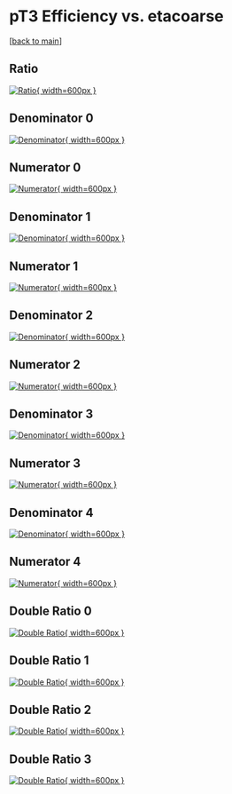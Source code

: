 # pT3 Efficiency vs. etacoarse

[[back to main](./)]



## Ratio

[![Ratio](../mtv/var/pT3_xtr_11_0_eff_etacoarse.png){ width=600px }](../mtv/var/pT3_xtr_11_0_eff_etacoarse.pdf)

## Denominator 0

[![Denominator](../mtv/den/pT3_xtr_11_0_eff_etacoarse_den0.png){ width=600px }](../mtv/den/pT3_xtr_11_0_eff_etacoarse_den0.pdf)

## Numerator 0

[![Numerator](../mtv/num/pT3_xtr_11_0_eff_etacoarse_num0.png){ width=600px }](../mtv/num/pT3_xtr_11_0_eff_etacoarse_num0.pdf)

## Denominator 1

[![Denominator](../mtv/den/pT3_xtr_11_0_eff_etacoarse_den1.png){ width=600px }](../mtv/den/pT3_xtr_11_0_eff_etacoarse_den1.pdf)

## Numerator 1

[![Numerator](../mtv/num/pT3_xtr_11_0_eff_etacoarse_num1.png){ width=600px }](../mtv/num/pT3_xtr_11_0_eff_etacoarse_num1.pdf)

## Denominator 2

[![Denominator](../mtv/den/pT3_xtr_11_0_eff_etacoarse_den2.png){ width=600px }](../mtv/den/pT3_xtr_11_0_eff_etacoarse_den2.pdf)

## Numerator 2

[![Numerator](../mtv/num/pT3_xtr_11_0_eff_etacoarse_num2.png){ width=600px }](../mtv/num/pT3_xtr_11_0_eff_etacoarse_num2.pdf)

## Denominator 3

[![Denominator](../mtv/den/pT3_xtr_11_0_eff_etacoarse_den3.png){ width=600px }](../mtv/den/pT3_xtr_11_0_eff_etacoarse_den3.pdf)

## Numerator 3

[![Numerator](../mtv/num/pT3_xtr_11_0_eff_etacoarse_num3.png){ width=600px }](../mtv/num/pT3_xtr_11_0_eff_etacoarse_num3.pdf)

## Denominator 4

[![Denominator](../mtv/den/pT3_xtr_11_0_eff_etacoarse_den4.png){ width=600px }](../mtv/den/pT3_xtr_11_0_eff_etacoarse_den4.pdf)

## Numerator 4

[![Numerator](../mtv/num/pT3_xtr_11_0_eff_etacoarse_num4.png){ width=600px }](../mtv/num/pT3_xtr_11_0_eff_etacoarse_num4.pdf)

## Double Ratio 0

[![Double Ratio](../mtv/ratio/pT3_xtr_11_0_eff_etacoarse_ratio0.png){ width=600px }](../mtv/ratio/pT3_xtr_11_0_eff_etacoarse_ratio0.pdf)

## Double Ratio 1

[![Double Ratio](../mtv/ratio/pT3_xtr_11_0_eff_etacoarse_ratio1.png){ width=600px }](../mtv/ratio/pT3_xtr_11_0_eff_etacoarse_ratio1.pdf)

## Double Ratio 2

[![Double Ratio](../mtv/ratio/pT3_xtr_11_0_eff_etacoarse_ratio2.png){ width=600px }](../mtv/ratio/pT3_xtr_11_0_eff_etacoarse_ratio2.pdf)

## Double Ratio 3

[![Double Ratio](../mtv/ratio/pT3_xtr_11_0_eff_etacoarse_ratio3.png){ width=600px }](../mtv/ratio/pT3_xtr_11_0_eff_etacoarse_ratio3.pdf)

